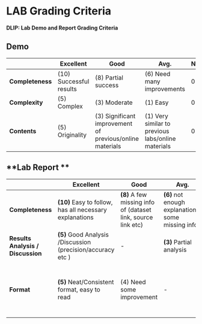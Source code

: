 # LAB Grading Criteria



**DLIP: Lab Demo and Report Grading Criteria**



## **Demo**

|                  | **Excellent**           | **Good**                                                 | **Avg.**                                           | **None** |
| ---------------- | ----------------------- | -------------------------------------------------------- | -------------------------------------------------- | -------- |
| **Completeness** | (10) Successful results | (8) Partial success                                      | (6) Need many improvements                         | 0        |
| **Complexity**   | (5) Complex             | (3) Moderate                                             | (1) Easy                                           | 0        |
| **Contents**     | (5) Originality         | (3) Significant improvement of previous/online materials | (1) Very similar to previous labs/online materials | 0        |



## **Lab Report **



|                                        | **Excellent**                                                | **Good**                                                     | **Avg.**                                             | **Poor**                                                     | **None**                  |
| -------------------------------------- | ------------------------------------------------------------ | ------------------------------------------------------------ | ---------------------------------------------------- | ------------------------------------------------------------ | ------------------------- |
| **Completeness**                       | **(10)** Easy to follow,  has all necessary explanations     | **(8)** A few missing info  of (dataset link, source link etc) | **(6)** not enough  explanations/  some missing info | **(4)** Hard to follow                                       | 0                         |
| **Results Analysis**  **/ Discussion** | **(5)** Good Analysis /Discussion    (precision/accuracy etc ) | -                                                            | **(3)** Partial analysis                             | -                                                            | 0                         |
| **Format**                             | **(5)** Neat/Consistent  format,   easy to read              | (4) Need some improvement                                    | -                                                    | **(3)** Need many  improvement   (No name, title , not consistent  format etc) | 0   (not a report format) |